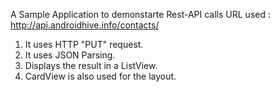A Sample Application to demonstarte Rest-API calls 
URL used : http://api.androidhive.info/contacts/
1. It uses HTTP "PUT" request.
2. It uses JSON Parsing.
3. Displays the result in a ListView.
4. CardView is also used for the layout.
